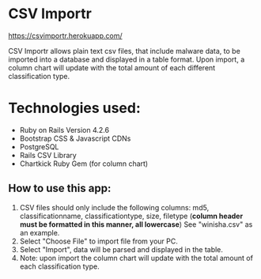 # CSV Importr
https://csvimportr.herokuapp.com/

CSV Importr allows plain text csv files, that include malware data, to be imported into a database and displayed in a table format. Upon import, a column chart will update with the total amount of each different classification type.

# Technologies used:
* Ruby on Rails Version 4.2.6
* Bootstrap CSS & Javascript CDNs
* PostgreSQL
* Rails CSV Library
* Chartkick Ruby Gem (for column chart)

## How to use this app:
1. CSV files should only include the following columns: md5, classificationname,  classificationtype, size, filetype (**column header must be formatted in this manner, all lowercase**) See "winisha.csv" as an example.
2. Select "Choose File" to import file from your PC.
3. Select "Import", data will be parsed and displayed in the table.
4. Note: upon import the column chart will update with the total amount of each classification type.
